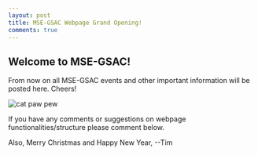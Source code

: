 ```yaml
---
layout: post
title: MSE-GSAC Webpage Grand Opening!
comments: true
---
```


## Welcome to MSE-GSAC!

From now on all MSE-GSAC events and other important information will be posted here. Cheers!

![cat paw pew](https://media.giphy.com/media/3o6wO3DM308zFe6y4M/giphy.gif)

If you have any comments or suggestions on webpage functionalities/structure please comment below.

Also, Merry Christmas and Happy New Year,
--Tim
